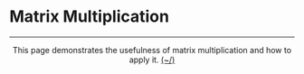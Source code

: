 # Matrix Multiplication

---

<center>
<p>This page demonstrates the usefulness of matrix multiplication and how to apply it. <a href="../../../Home.html">(~/)</a></p>
</center>

